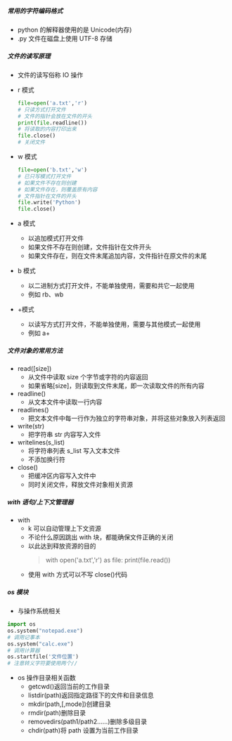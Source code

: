 ##### 常用的字符编码格式

- python 的解释器使用的是 Unicode(内存)
- .py 文件在磁盘上使用 UTF-8 存储

##### 文件的读写原理

- 文件的读写俗称 IO 操作

- r 模式

  ```python
  file=open('a.txt','r')
  # 只读方式打开文件
  # 文件的指针会放在文件的开头
  print(file.readline())
  # 将读取的内容打印出来
  file.close()
  # 关闭文件

  ```

- w 模式

  ```python
  file=open('b.txt','w')
  # 已只写模式打开文件
  # 如果文件不存在则创建
  # 如果文件存在，则覆盖原有内容
  # 文件指针在文件的开头
  file.write('Python')
  file.close()

  ```

- a 模式
  - 以追加模式打开文件
  - 如果文件不存在则创建，文件指针在文件开头
  - 如果文件存在，则在文件末尾追加内容，文件指针在原文件的末尾
- b 模式

  - 以二进制方式打开文件，不能单独使用，需要和共它一起使用
  - 例如 rb、wb

- +模式
  - 以读写方式打开文件，不能单独使用，需要与其他模式一起使用
  - 例如 a+

##### 文件对象的常用方法

- read([size])
  - 从文件中读取 size 个字节或字符的内容返回
  - 如果省略[size]，则读取到文件末尾，即一次读取文件的所有内容
- readline()
  - 从文本文件中读取一行内容
- readlines()
  - 把文本文件中每一行作为独立的字符串对象，并将这些对象放入列表返回
- write(str)
  - 把字符串 str 内容写入文件
- writelines(s_list)
  - 将字符串列表 s_list 写入文本文件
  - 不添加换行符
- close()
  - 把缓冲区内容写入文件中
  - 同时关闭文件，释放文件对象相关资源

##### with 语句/上下文管理器

- with
  - k 可以自动管理上下文资源
  - 不论什么原因跳出 with 块，都能确保文件正确的关闭
  - 以此达到释放资源的目的
    > with open('a.txt','r') as file:
    > print(file.read())
  - 使用 with 方式可以不写 close()代码

##### os 模块

- 与操作系统相关

```python
import os
os.system("notepad.exe")
# 调用记事本
os.system("calc.exe")
# 调用计算器
os.startfile('文件位置')
# 注意转义字符要使用两个//
```

- os 操作目录相关函数
  - getcwd()返回当前的工作目录
  - listdir(path)返回指定路径下的文件和目录信息
  - mkdir(path,[,mode])创建目录
  - rmdir(path)删除目录
  - removedirs(path1/path2……)删除多级目录
  - chdir(path)将 path 设置为当前工作目录
